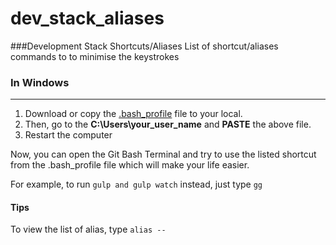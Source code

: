 # dev_stack_aliases
###Development Stack Shortcuts/Aliases
List of shortcut/aliases commands to to minimise the keystrokes

### In Windows
---------------
1. Download or copy the [.bash_profile](https://github.com/rcadhikari/dev_stack_aliases/blob/master/.bash_profile) file to your local.
2. Then, go to the **C:\Users\your_user_name** and **PASTE** the above file.
3. Restart the computer

Now, you can open the Git Bash Terminal and try to use the listed shortcut from the .bash_profile file which will make your life easier.

For example, to run ```gulp and gulp watch``` 
instead, just type ```gg```


#### Tips
To view the list of alias, type ```alias --```
